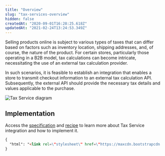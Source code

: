 ```yaml
---
title: "Overview"
slug: "tax-services-overview"
hidden: false
createdAt: "2020-09-01T16:28:25.618Z"
updatedAt: "2021-02-24T13:24:53.349Z"
---
```

Selling products online is subject to various types of taxes that can differ based on factors such as inventory location, shipping addresses, and, of course, the nature of the product. For certain stores, particularly those operating in a B2B model, tax calculations can become intricate, necessitating the use of an external tax calculation provider.

In such scenarios, it is feasible to establish an integration that enables a store to transmit checkout information to an external tax calculation API. Subsequently, the external API should provide the necessary tax details and values applicable to the purchase.

![Tax Service diagram](https://raw.githubusercontent.com/vtexdocs/dev-portal-content/main/images/overview-tax-service.png)

## Implementation

Access the [specification](https://developers.vtex.com/docs/guides/tax-services-specification) and [recipe](https://developers.vtex.com/docs/guides/tax-services-recipe) to learn more about Tax Service integration and how to implement it.

```html
{
  "html": "<link rel=\"stylesheet\" href=\"https://maxcdn.bootstrapcdn.com/bootstrap/4.0.0/css/bootstrap.min.css\" integrity=\"sha384-Gn5384xqQ1aoWXA+058RXPxPg6fy4IWvTNh0E263XmFcJlSAwiGgFAW/dAiS6JXm\" crossorigin=\"anonymous\">\n<script src=\"https://code.jquery.com/jquery-3.2.1.slim.min.js\" integrity=\"sha384-KJ3o2DKtIkvYIK3UENzmM7KCkRr/rE9/Qpg6aAZGJwFDMVNA/GpGFF93hXpG5KkN\" crossorigin=\"anonymous\"></script>\n<script src=\"https://cdnjs.cloudflare.com/ajax/libs/popper.js/1.12.9/umd/popper.min.js\" integrity=\"sha384-ApNbgh9B+Y1QKtv3Rn7W3mgPxhU9K/ScQsAP7hUibX39j7fakFPskvXusvfa0b4Q\" crossorigin=\"anonymous\"></script>\n<script src=\"https://maxcdn.bootstrapcdn.com/bootstrap/4.0.0/js/bootstrap.min.js\" integrity=\"sha384-JZR6Spejh4U02d8jOt6vLEHfe/JQGiRRSQQxSfFWpi1MquVdAyjUar5+76PVCmYl\" crossorigin=\"anonymous\"></script>\n\n\n<a href=\"tax-service-integration-guide\"<button type=\"button\" class=\"btn btn-outline-secondary\">Back</button></a>\n\n<style></style>"
}
```
